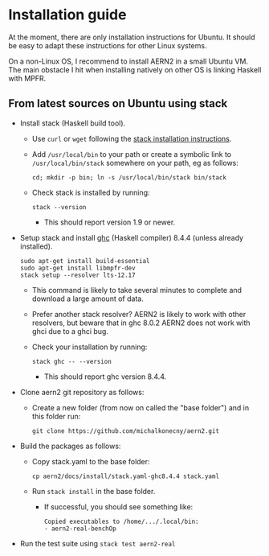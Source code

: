 # Installation guide

At the moment, there are only installation instructions for Ubuntu.
It should be easy to adapt these instructions for other Linux systems.

On a non-Linux OS, I recommend to install AERN2 in a
small Ubuntu VM.  The main obstacle I hit when installing
natively on other OS is linking Haskell with MPFR.

## From latest sources on Ubuntu using stack

  * Install stack (Haskell build tool).

    * Use `curl` or `wget` following the [stack installation instructions](https://docs.haskellstack.org/en/stable/install_and_upgrade/).

    * Add `/usr/local/bin` to your path or create a symbolic link to `/usr/local/bin/stack` somewhere on your path, eg as follows:

      `cd; mkdir -p bin; ln -s /usr/local/bin/stack bin/stack`

    * Check stack is installed by running:

      `stack --version`

        * This should report version 1.9 or newer.

  * Setup stack and install [ghc](https://www.haskell.org/ghc/) (Haskell compiler) 8.4.4 (unless already installed).

    ```
    sudo apt-get install build-essential
    sudo apt-get install libmpfr-dev
    stack setup --resolver lts-12.17
    ```

      * This command is likely to take several minutes to complete and download a large amount of data.

      * Prefer another stack resolver?  AERN2 is likely to work with other resolvers, but beware that in ghc 8.0.2 AERN2 does not work with ghci due to a ghci bug.

    * Check your installation by running:

      `stack ghc -- --version`

      * This should report ghc version 8.4.4.

  * Clone aern2 git repository as follows:

    * Create a new folder (from now on called the "base folder") and in this folder run:

      ```
      git clone https://github.com/michalkonecny/aern2.git
      ```

  * Build the packages as follows:

    * Copy stack.yaml to the base folder:

      `cp aern2/docs/install/stack.yaml-ghc8.4.4 stack.yaml`

    * Run `stack install` in the base folder.

      * If successful, you should see something like:

        ```
        Copied executables to /home/.../.local/bin:
        - aern2-real-benchOp
    
  * Run the test suite using `stack test aern2-real`
    ```
